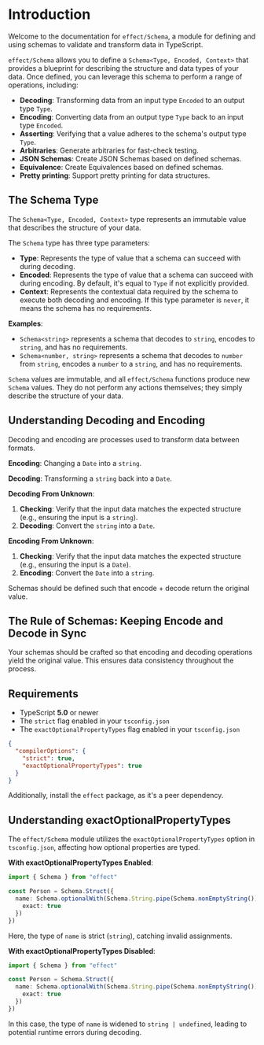 # Introduction

Welcome to the documentation for `effect/Schema`, a module for defining and using schemas to validate and transform data in TypeScript.

`effect/Schema` allows you to define a `Schema<Type, Encoded, Context>` that provides a blueprint for describing the structure and data types of your data. Once defined, you can leverage this schema to perform a range of operations, including:

- **Decoding**: Transforming data from an input type `Encoded` to an output type `Type`.
- **Encoding**: Converting data from an output type `Type` back to an input type `Encoded`.
- **Asserting**: Verifying that a value adheres to the schema's output type `Type`.
- **Arbitraries**: Generate arbitraries for fast-check testing.
- **JSON Schemas**: Create JSON Schemas based on defined schemas.
- **Equivalence**: Create Equivalences based on defined schemas.
- **Pretty printing**: Support pretty printing for data structures.

## The Schema Type

The `Schema<Type, Encoded, Context>` type represents an immutable value that describes the structure of your data.

The `Schema` type has three type parameters:

- **Type**: Represents the type of value that a schema can succeed with during decoding.
- **Encoded**: Represents the type of value that a schema can succeed with during encoding. By default, it's equal to `Type` if not explicitly provided.
- **Context**: Represents the contextual data required by the schema to execute both decoding and encoding. If this type parameter is `never`, it means the schema has no requirements.

**Examples**:

- `Schema<string>` represents a schema that decodes to `string`, encodes to `string`, and has no requirements.
- `Schema<number, string>` represents a schema that decodes to `number` from `string`, encodes a `number` to a `string`, and has no requirements.

`Schema` values are immutable, and all `effect/Schema` functions produce new `Schema` values. They do not perform any actions themselves; they simply describe the structure of your data.

## Understanding Decoding and Encoding

Decoding and encoding are processes used to transform data between formats.

**Encoding**: Changing a `Date` into a `string`.

**Decoding**: Transforming a `string` back into a `Date`.

**Decoding From Unknown**:
1. **Checking**: Verify that the input data matches the expected structure (e.g., ensuring the input is a `string`).
2. **Decoding**: Convert the `string` into a `Date`.

**Encoding From Unknown**:
1. **Checking**: Verify that the input data matches the expected structure (e.g., ensuring the input is a `Date`).
2. **Encoding**: Convert the `Date` into a `string`.

Schemas should be defined such that encode + decode return the original value.

## The Rule of Schemas: Keeping Encode and Decode in Sync

Your schemas should be crafted so that encoding and decoding operations yield the original value. This ensures data consistency throughout the process.

## Requirements

- TypeScript **5.0** or newer
- The `strict` flag enabled in your `tsconfig.json`
- The `exactOptionalPropertyTypes` flag enabled in your `tsconfig.json`

```json
{
  "compilerOptions": {
    "strict": true,
    "exactOptionalPropertyTypes": true
  }
}
```

Additionally, install the `effect` package, as it's a peer dependency.

## Understanding exactOptionalPropertyTypes

The `effect/Schema` module utilizes the `exactOptionalPropertyTypes` option in `tsconfig.json`, affecting how optional properties are typed.

**With exactOptionalPropertyTypes Enabled**:

```ts
import { Schema } from "effect"

const Person = Schema.Struct({
  name: Schema.optionalWith(Schema.String.pipe(Schema.nonEmptyString()), {
    exact: true
  })
})
```

Here, the type of `name` is strict (`string`), catching invalid assignments.

**With exactOptionalPropertyTypes Disabled**:

```ts
import { Schema } from "effect"

const Person = Schema.Struct({
  name: Schema.optionalWith(Schema.String.pipe(Schema.nonEmptyString()), {
    exact: true
  })
})
```

In this case, the type of `name` is widened to `string | undefined`, leading to potential runtime errors during decoding.